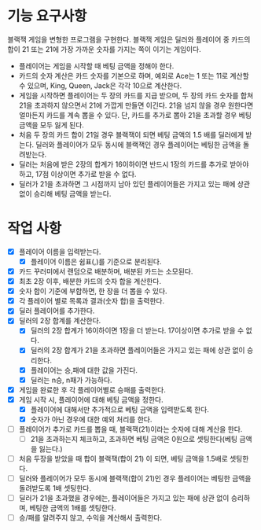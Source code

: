# 기능 요구사항
블랙잭 게임을 변형한 프로그램을 구현한다. 블랙잭 게임은 딜러와 플레이어 중 카드의 합이 21 또는 21에 가장 가까운 숫자를 가지는 쪽이 이기는 게임이다.

- 플레이어는 게임을 시작할 때 베팅 금액을 정해야 한다.
-  카드의 숫자 계산은 카드 숫자를 기본으로 하며, 예외로 Ace는 1 또는 11로 계산할 수 있으며, King, Queen, Jack은 각각 10으로 계산한다.
-  게임을 시작하면 플레이어는 두 장의 카드를 지급 받으며, 두 장의 카드 숫자를 합쳐 21을 초과하지 않으면서 21에 가깝게 만들면 이긴다. 21을 넘지 않을 경우 원한다면 얼마든지 카드를 계속 뽑을 수 있다. 단, 카드를 추가로 뽑아 21을 초과할 경우 베팅 금액을 모두 잃게 된다.
-  처음 두 장의 카드 합이 21일 경우 블랙잭이 되면 베팅 금액의 1.5 배를 딜러에게 받는다. 딜러와 플레이어가 모두 동시에 블랙잭인 경우 플레이어는 베팅한 금액을 돌려받는다.
-  딜러는 처음에 받은 2장의 합계가 16이하이면 반드시 1장의 카드를 추가로 받아야 하고, 17점 이상이면 추가로 받을 수 없다.
-  딜러가 21을 초과하면 그 시점까지 남아 있던 플레이어들은 가지고 있는 패에 상관 없이 승리해 베팅 금액을 받는다.

# 작업 사항
- [X] 플레이어 이름을 입력받는다.
  - [X] 플레이어 이름은 쉼표(,)를 기준으로 분리된다.
- [X] 카드 꾸러미에서 랜덤으로 배분하며, 배분된 카드는 소모된다.
- [X] 최초 2장 이후, 배분한 카드의 숫자 합을 계산한다.
- [X] 숫자 합이 기준에 부합하면, 한 장을 더 뽑을 수 있다.
- [X] 각 플레이어 별로 목록과 결과(숫자 합)을 출력한다.
- [X] 딜러 플레이어를 추가한다.
- [X] 딜러의 2장 합계를 계산한다.
  - [X] 딜러의 2장 합계가 16이하이면 1장을 더 받는다. 17이상이면 추가로 받을 수 없다.
  - [X] 딜러의 2장 합계가 21을 초과하면 플레이어들은 가지고 있는 패에 상관 없이 승리한다.
  - [X] 플레이어는 승,패에 대한 값을 가진다.
  - [X] 딜러는 n승, n패가 가능하다.
- [X] 게임을 완료한 후 각 플레이어별로 승패를 출력한다.
- [X] 게임 시작 시, 플레이어에 대해 베팅 금액을 정한다.
  - [X] 플레이어에 대해서만 추가적으로 베팅 금액을 입력받도록 한다.
  - [X] 숫자가 아닌 경우에 대한 예외 처리를 한다.
- [ ] 플레이어가 추가로 카드를 뽑을 때, 블랙잭(21)이라는 숫자에 대해 계산을 한다.
  - [ ] 21을 초과하는지 체크하고, 초과하면 베팅 금액은 0원으로 셋팅한다(베팅 금액을 잃는다.)
- [ ] 처음 두장을 받았을 때 합이 블랙잭(합이 21) 이 되면, 베팅 금액을 1.5배로 셋팅한다.
- [ ] 딜러와 플레이어가 모두 동시에 블랙잭(합이 21)인 경우 플레이어는 베팅한 금액을 돌려받도록 1배 셋팅한다.
- [ ] 딜러가 21을 초과했을 경우에는, 플레이어들은 가지고 있는 패에 상관 없이 승리하며, 베팅한 금액의 1배를 셋팅한다.
- [ ] 승/패를 알려주지 않고, 수익을 계산해서 출력한다.
